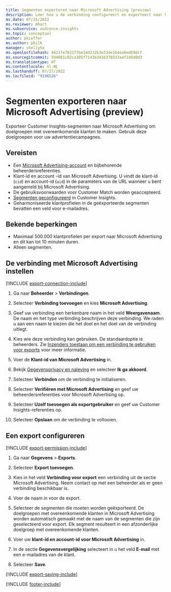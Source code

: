 ```yaml
---
title: Segmenten exporteren naar Microsoft Advertising (preview)
description: Leer hoe u de verbinding configureert en exporteert naar Microsoft Advertising.
ms.date: 07/25/2022
ms.reviewer: mhart
ms.subservice: audience-insights
ms.topic: conceptual
author: pkieffer
ms.author: philk
manager: shellyha
ms.openlocfilehash: 44217e7823ffbe14d232b3e33de1b4ea6ed69dcf
ms.sourcegitcommit: 594081c82ca385f7143b3416378533aaf2d6d0d3
ms.translationtype: HT
ms.contentlocale: nl-NL
ms.lasthandoff: 07/27/2022
ms.locfileid: "9196526"
---
```

# <a name="export-segments-to-microsoft-advertising-preview"></a>Segmenten exporteren naar Microsoft Advertising (preview)

Exporteer Customer Insights-segmenten naar Microsoft Advertising om doelgroepen met overeenkomende klanten te maken. Gebruik deze doelgroepen voor uw advertentiecampagnes.

## <a name="prerequisites"></a>Vereisten

- Een [Microsoft Advertising-account](https://ads.microsoft.com/) en bijbehorende beheerdersreferenties.
- Klant-id en account -id van Microsoft Advertising. U vindt de klant-id (`cid`) en account-id (`aid`) in de parameters van de URL wanneer u bent aangemeld bij Microsoft Advertising.
- De gebruiksvoorwaarden voor Customer Match worden geaccepteerd.
- [Segmenten geconfigureerd](segments.md) in Customer Insights.
- Geharmoniseerde klantprofielen in de geëxporteerde segmenten bevatten een veld voor e-mailadres.

## <a name="known-limitations"></a>Bekende beperkingen

- Maximaal 500.000 klantprofielen per export naar Microsoft Advertising en dit kan tot 10 minuten duren.
- Alleen segmenten.

## <a name="set-up-connection-to-microsoft-advertising"></a>De verbinding met Microsoft Advertising instellen

[!INCLUDE [export-connection-include](includes/export-connection-admn.md)]

1. Ga naar **Beheerder** > **Verbindingen**.

1. Selecteer **Verbinding toevoegen** en kies **Microsoft Advertising**.

1. Geef uw verbinding een herkenbare naam in het veld **Weergavenaam**. De naam en het type verbinding beschrijven deze verbinding. We raden u aan een naam te kiezen die het doel en het doel van de verbinding uitlegt.

1. Kies wie deze verbinding kan gebruiken. De standaardoptie is beheerders. Zie [Inzenders toestaan om een verbinding te gebruiken voor exports](connections.md#allow-contributors-to-use-a-connection-for-exports) voor meer informatie.

1. Voer de **Klant-id van Microsoft Advertising** in.

1. Bekijk [Gegevensprivacy en naleving](connections.md#data-privacy-and-compliance) en selecteer **Ik ga akkoord**.

1. Selecteer **Verbinden** om de verbinding te initialiseren.

1. Selecteer **Verifiëren met Microsoft Advertising** en geef uw beheerdersreferenties voor Microsoft Advertising op.

1. Selecteer **Uzelf toevoegen als exportgebruiker** en geef uw Customer Insights-referenties op.

1. Selecteer **Opslaan** om de verbinding te voltooien.

## <a name="configure-an-export"></a>Een export configureren

[!INCLUDE [export-permission-include](includes/export-permission.md)]

1. Ga naar **Gegevens** > **Exports**.

1. Selecteer **Export toevoegen**.

1. Kies in het veld **Verbinding voor export** een verbinding uit de sectie Microsoft Advertising. Neem contact op met een beheerder als er geen verbinding beschikbaar is.

1. Voer de naam in voor de export.

1. Selecteer de segmenten die moeten worden geëxporteerd. De doelgroepen met overeenkomende klanten in Microsoft Advertising worden automatisch gemaakt met de naam van de segmenten die zijn geselecteerd voor export. Elk segment resulteert in een afzonderlijke doelgroep met overeenkomende klanten.

1. Voer uw **klant-id en account-id voor Microsoft Advertising** in.

1. In de sectie **Gegevensvergelijking** selecteert in u het veld **E-mail** met een e-mailadres van de klant.

1. Selecteer **Save**.

[!INCLUDE [export-saving-include](includes/export-saving.md)]

[!INCLUDE [footer-include](includes/footer-banner.md)]
